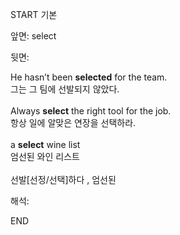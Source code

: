 START
기본

앞면:
select


뒷면:
<div>He hasn’t been <b>selected</b> for the team. </div><div>그는 그 팀에 선발되지 않았다.</div><div><br></div><div><div>Always <strong>select</strong> the right tool for the job. </div><div><div>항상 일에 알맞은 연장을 선택하라.</div></div></div><div><br></div><div><div>a <b>select</b> wine list </div><div>엄선된 와인 리스트</div></div><div><br></div><div>선발[선정/선택]하다 , 엄선된</div>


해석:
<!--ID: 1746614454628-->
END